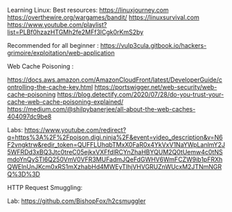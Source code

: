 Learning Linux: Best resources:
 https://linuxjourney.com
 https://overthewire.org/wargames/bandit/
 https://linuxsurvival.com
 https://www.youtube.com/playlist?list=PLBf0hzazHTGMh2fe2MFf3lCgk0rKmS2by

Recommended for all beginner :
https://vulp3cula.gitbook.io/hackers-grimoire/exploitation/web-application

Web Cache Poisoning :

https://docs.aws.amazon.com/AmazonCloudFront/latest/DeveloperGuide/controlling-the-cache-key.html
https://portswigger.net/web-security/web-cache-poisoning
https://blog.detectify.com/2020/07/28/do-you-trust-your-cache-web-cache-poisoning-explained/
https://medium.com/@shilpybanerjee/all-about-the-web-caches-404097dc9be8

Labs: https://www.youtube.com/redirect?q=https%3A%2F%2Fpoison.digi.ninja%2F&event=video_description&v=N6F2vngktrw&redir_token=QUFFLUhqbTMxX0FaR0x4YkVxV1NaYWpLanlmY2J5WFRDd3xBQ3Jtc0treC05ejkxVXFfdlRCYnZhaHBYQUM2Q0tUemw4c0tNSmdoYnQySTl6Q250VmV0VFR3MUFadmJQeFdGWHV6WmFCZW9ib1pFRXhQWElnUnJKcm0xRS1mXzhabHd4MWEyTlhjVHVGRUZnWUcxM2JTNmNGRQ%3D%3D

HTTP Request Smuggling:

Lab: https://github.com/BishopFox/h2csmuggler
